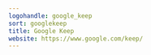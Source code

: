 ```yaml
---
logohandle: google_keep
sort: googlekeep
title: Google Keep
website: https://www.google.com/keep/
---
```

